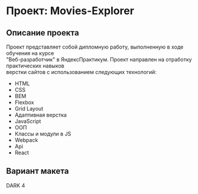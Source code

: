 # Проект: Movies-Explorer

## Описание проекта

Проект представляет собой дипломную работу, выполненную в ходе обучения на курсе\
"Веб-разработчик" в ЯндексПрактикум. Проект направлен на отработку практических навыков\
верстки сайтов с использованием следующих технологий:

- HTML
- CSS
- BEM
- Flexbox
- Grid Layout
- Адаптивная верстка
- JavaScript
- ООП
- Классы и модули в JS
- Webpack
- Api
- React

## Вариант макета 

DARK 4